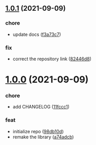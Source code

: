 ## [1.0.1](https://github.com/Samarium150/qr-ts/compare/v1.0.0...v1.0.1) (2021-09-09)


### chore

* update docs ([f3a73c7](https://github.com/Samarium150/qr-ts/commit/f3a73c702d1dd4d6fab1f80cc8f6653491d3bd6a))

### fix

* correct the repository link ([82446d8](https://github.com/Samarium150/qr-ts/commit/82446d8d7a5ffa0ac277a776f1eafab2ee1a299d))



# [1.0.0](https://github.com/Samarium150/qr.ts/compare/98db10d36c1a42453a48a6a6127ffcaccf81af2c...v1.0.0) (2021-09-09)


### chore

* add CHANGELOG ([11fccc1](https://github.com/Samarium150/qr.ts/commit/11fccc1d8dd57b3bb3545ab0ea18cdee0fd85f34))

### feat

* initialize repo ([98db10d](https://github.com/Samarium150/qr.ts/commit/98db10d36c1a42453a48a6a6127ffcaccf81af2c))
* remake the library ([a74adcb](https://github.com/Samarium150/qr.ts/commit/a74adcb9792edb3ff4dc4585b6e56654a5b19224))



